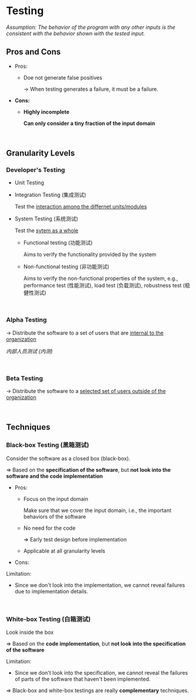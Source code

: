 # Testing

*Assumption: The behavior of the program with any other inputs is the consistent with the behavior shown with the tested input.*

## Pros and Cons

- Pros:

  - Doe not generate false positives

    -> When testing generates a failure, it must be a failure.

- **Cons:**

  - **Highly incomplete**

    **Can only consider a tiny fraction of the input domain**

<br>

## Granularity Levels

### Developer's Testing

* Unit Testing

* Integration Testing (集成测试)

  Test the <u>interaction among the differnet units/modules</u>

* System Testing (系统测试)

  Test the <u>sytem as a whole</u>

  * Functional testing (功能测试)

    Aims to verify the functionality provided by the system

  * Non-functional testing (非功能测试)

    Aims to verify the non-functional properties of the system, e.g., performance test (性能测试), load test (负载测试), robustness test (稳健性测试)

<br>

### Alpha Testing

-> Distribute the software to a set of users that are <u>internal to the organization</u>

*内部人员测试 (内测)*

<br>

### Beta Testing

-> Distribute the software to a <u>selected set of users outside of the organization</u>

<br>

## Techniques

### Black-box Testing (黑箱测试)

Consider the software as a closed box (black-box).

=> Based on the **specification of the software**, but **not look into the software and the code implementation**

* Pros:

  * Focus on the input domain

    Make sure that we cover the input domain, i.e., the important behaviors of the software

  * No need for the code

    => Early test design before implementation

  * Applicable at all granularity levels

* Cons:

Limitation:

* Since we don't look into the implementation, we cannot reveal failures due to implementation details.

<br>

### White-box Testing (白箱测试)

Look inside the box

=> Based on the **code implementation**, but **not look into the specification of the software**

Limitation:

* Since we don't look into the specification, we cannot reveal the failures of parts of the software that haven't been implemented.

=> Black-box and white-box testings are really **complementary** techniques.